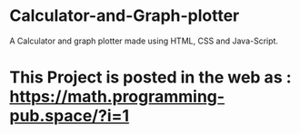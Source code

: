 # Calculator-and-Graph-plotter
A Calculator and graph plotter made using HTML, CSS and Java-Script.

# This Project is posted in the web as : https://math.programming-pub.space/?i=1

